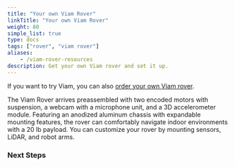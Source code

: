 ```yaml
---
title: "Your own Viam Rover"
linkTitle: "Your own Viam Rover"
weight: 80
simple_list: true
type: docs
tags: ["rover", "viam rover"]
aliases:
    - /viam-rover-resources
description: Get your own Viam rover and set it up.
---
```


If you want to try Viam, you can also [order your own Viam rover](https://www.viam.com/resources/rover).

The Viam Rover arrives preassembled with two encoded motors with suspension, a webcam with a microphone unit, and a 3D accelerometer module.
Featuring an anodized aluminum chassis with expandable mounting features, the rover can comfortably navigate indoor environments with a 20 lb payload.
You can customize your rover by mounting sensors, LiDAR, and robot arms.

### Next Steps
